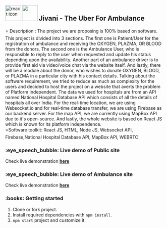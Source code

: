 
<img align="left" src="https://user-images.githubusercontent.com/76579213/119385390-af534480-bce3-11eb-843c-0100fb13ea90.png" height="50" alt="react icon"/>
<img align="left" src="https://user-images.githubusercontent.com/76579213/119385402-b24e3500-bce3-11eb-82e5-5bf08f2adbc5.png" height="50"/>
<h2>Jivani - The Uber For Ambulance</h2>
<p>
⭐ Description : The project we are proposing is 100% based on software. This project is divided into 3 sections. The first one is Patient/User for the registration of ambulance and receiving the OXYGEN, PLAZMA, OR BLOOD from the donors. The second one is the Ambulance User, who is responsible to reply to the user when requested and update his status depending upon the availability. Another part of an ambulance driver is to provide first aid via video/voice chat via the website itself. And lastly, there will be a module about the donor, who wishes to donate OXYGEN, BLOOD, or PLAZMA in a particular city with his contact details. Talking about the software requirement, we tried to reduce as much as complexity for the users and decided to host the project on a website that averts the problem of Platform Independent. The data we used for hospitals are from an API named National Hospital Database API which consists of all the details of hospitals all over India. For the real-time location, we are using Websocket.io and for real-time database transfer, we are using Firebase as our backend server. For the map API, we are currently using MapBox API due to it's open-source. And lastly, the whole website is based on React JS which is known for its platform independence.
 <br/> ⭐Software toolkit: React JS, HTML, Node JS, Websocket API, Firebase,National Hospital Database API, MapBox API, WEBRTC
</p>
<h3>:eye_speech_bubble: Live demo of Public site</h3>
Check live demonstration <a target="_blank" href="https://jivni-public.netlify.app/"><strong>here</strong></a>
<h3>:eye_speech_bubble: Live demo of Ambulance site</h3>
Check live demonstration <a target="_blank" href="https://jivni-ambulance.netlify.app/"><strong>here</strong></a>

<h3>:books: Getting started</h3>


1. Clone or fork project.
2. Install required dependencies with `npm install`.
3. `npm start` project and customize it.
